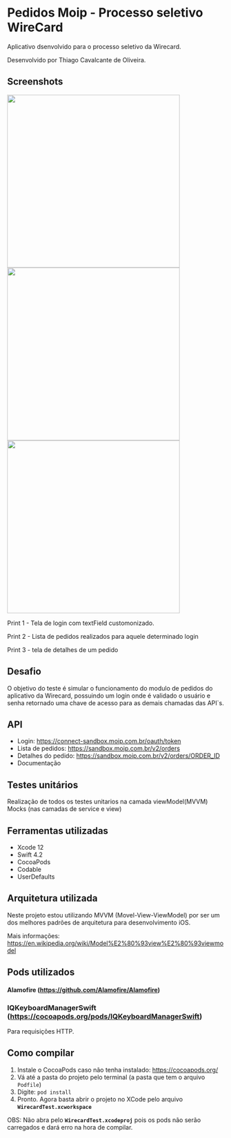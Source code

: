 # Pedidos Moip - Processo seletivo WireCard

Aplicativo dsenvolvido para o processo seletivo da Wirecard.

Desenvolvido por Thiago Cavalcante de Oliveira.


## Screenshots

<img src="https://i.ibb.co/wBLvYxY/Captura-de-Tela-2019-04-03-a-s-17-33-24.png" height="400">          <img src="https://i.ibb.co/7CS1wJG/Captura-de-Tela-2019-04-03-a-s-17-34-12.png" height="400">      <img src="https://i.ibb.co/WDB9C60/Captura-de-Tela-2019-04-03-a-s-17-34-30.png" height="400">

Print 1 - Tela de login com textField customonizado. 

Print 2 - Lista de pedidos realizados para aquele determinado login

Print 3 - tela de detalhes de um pedido


## Desafio

O objetivo do teste é simular o funcionamento do modulo de pedidos do aplicativo da Wirecard, possuindo um login onde é validado o usuário e senha retornado uma chave de acesso para as demais chamadas das API`s.

## API
- Login: https://connect-sandbox.moip.com.br/oauth/token 
- Lista de pedidos:  https://sandbox.moip.com.br/v2/orders
- Detalhes do pedido:  https://sandbox.moip.com.br/v2/orders/ORDER_ID
- Documentação


## Testes unitários

Realização de todos os testes unitarios na camada viewModel(MVVM)  
Mocks (nas camadas de service e view)

## Ferramentas utilizadas

- Xcode 12
- Swift 4.2
- CocoaPods
- Codable
- UserDefaults

## Arquitetura utilizada

Neste projeto estou utilizando MVVM (Movel-View-ViewModel) por ser um dos melhores padrões de arquitetura para desenvolvimento iOS.

Mais informações: https://en.wikipedia.org/wiki/Model%E2%80%93view%E2%80%93viewmodel

## Pods utilizados

#### Alamofire (https://github.com/Alamofire/Alamofire)
###  IQKeyboardManagerSwift (https://cocoapods.org/pods/IQKeyboardManagerSwift)

Para requisições HTTP.


## Como compilar

1. Instale o CocoaPods caso não tenha instalado: https://cocoapods.org/
2. Vá até a pasta do projeto pelo terminal (a pasta que tem o arquivo `Podfile`)
3. Digite: `pod install`
4. Pronto. Agora basta abrir o projeto no XCode pelo arquivo **`WirecardTest.xcworkspace`**

OBS: Não abra pelo **`WirecardTest.xcodeproj`** pois os pods não serão carregados e dará erro na hora de compilar.


